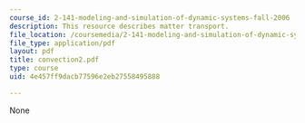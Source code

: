 ```yaml
---
course_id: 2-141-modeling-and-simulation-of-dynamic-systems-fall-2006
description: This resource describes matter transport.
file_location: /coursemedia/2-141-modeling-and-simulation-of-dynamic-systems-fall-2006/4e457ff9dacb77596e2eb27558495888_convection2.pdf
file_type: application/pdf
layout: pdf
title: convection2.pdf
type: course
uid: 4e457ff9dacb77596e2eb27558495888

---
```

None